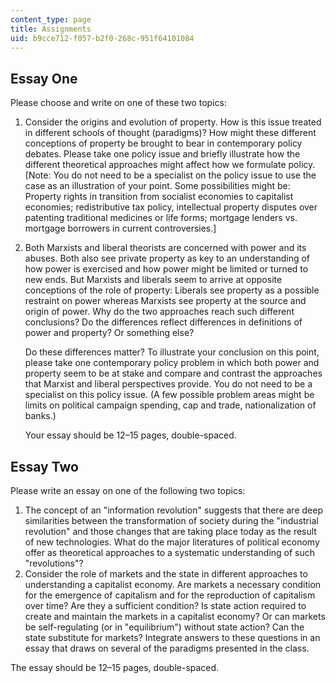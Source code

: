 ```yaml
---
content_type: page
title: Assignments
uid: b9cce712-f057-b2f0-268c-951f64101084
---
```


Essay One
---------

Please choose and write on one of these two topics:

1.  Consider the origins and evolution of property. How is this issue treated in different schools of thought (paradigms)? How might these different conceptions of property be brought to bear in contemporary policy debates. Please take one policy issue and briefly illustrate how the different theoretical approaches might affect how we formulate policy.\[Note: You do not need to be a specialist on the policy issue to use the case as an illustration of your point. Some possibilities might be: Property rights in transition from socialist economies to capitalist economies; redistributive tax policy, intellectual property disputes over patenting traditional medicines or life forms; mortgage lenders vs. mortgage borrowers in current controversies.\]
2.  Both Marxists and liberal theorists are concerned with power and its abuses. Both also see private property as key to an understanding of how power is exercised and how power might be limited or turned to new ends. But Marxists and liberals seem to arrive at opposite conceptions of the role of property: Liberals see property as a possible restraint on power whereas Marxists see property at the source and origin of power. Why do the two approaches reach such different conclusions? Do the differences reflect differences in definitions of power and property? Or something else?
    
    Do these differences matter? To illustrate your conclusion on this point, please take one contemporary policy problem in which both power and property seem to be at stake and compare and contrast the approaches that Marxist and liberal perspectives provide. You do not need to be a specialist on this policy issue. (A few possible problem areas might be limits on political campaign spending, cap and trade, nationalization of banks.)
    
    Your essay should be 12–15 pages, double-spaced.
    

Essay Two
---------

Please write an essay on one of the following two topics:

1.  The concept of an "information revolution" suggests that there are deep similarities between the transformation of society during the "industrial revolution" and those changes that are taking place today as the result of new technologies. What do the major literatures of political economy offer as theoretical approaches to a systematic understanding of such "revolutions"?
2.  Consider the role of markets and the state in different approaches to understanding a capitalist economy. Are markets a necessary condition for the emergence of capitalism and for the reproduction of capitalism over time? Are they a sufficient condition? Is state action required to create and maintain the markets in a capitalist economy? Or can markets be self-regulating (or in "equilibrium") without state action? Can the state substitute for markets? Integrate answers to these questions in an essay that draws on several of the paradigms presented in the class.

The essay should be 12–15 pages, double-spaced.